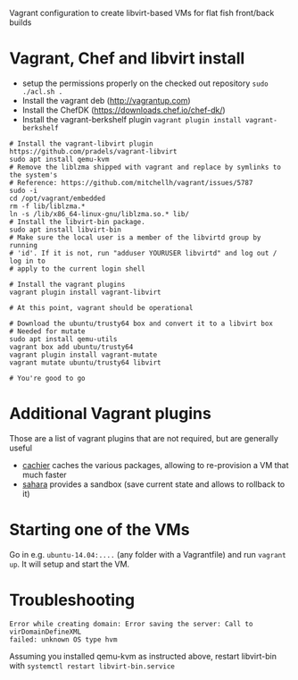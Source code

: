 Vagrant configuration to create libvirt-based VMs for flat fish front/back builds

Vagrant, Chef and libvirt install
===========================

 - setup the permissions properly on the checked out repository
   `sudo ./acl.sh .`
 - Install the vagrant deb (http://vagrantup.com)
 - Install the ChefDK (https://downloads.chef.io/chef-dk/)
 - Install the vagrant-berkshelf plugin
   `vagrant plugin install vagrant-berkshelf`

~~~
# Install the vagrant-libvirt plugin https://github.com/pradels/vagrant-libvirt
sudo apt install qemu-kvm
# Remove the liblzma shipped with vagrant and replace by symlinks to the system's
# Reference: https://github.com/mitchellh/vagrant/issues/5787
sudo -i
cd /opt/vagrant/embedded
rm -f lib/liblzma.*
ln -s /lib/x86_64-linux-gnu/liblzma.so.* lib/
# Install the libvirt-bin package.
sudo apt install libvirt-bin
# Make sure the local user is a member of the libvirtd group by running
# 'id'. If it is not, run "adduser YOURUSER libvirtd" and log out / log in to
# apply to the current login shell

# Install the vagrant plugins
vagrant plugin install vagrant-libvirt

# At this point, vagrant should be operational

# Download the ubuntu/trusty64 box and convert it to a libvirt box
# Needed for mutate
sudo apt install qemu-utils
vagrant box add ubuntu/trusty64
vagrant plugin install vagrant-mutate
vagrant mutate ubuntu/trusty64 libvirt

# You're good to go
~~~

Additional Vagrant plugins
==========================

Those are a list of vagrant plugins that are not required, but are generally
useful

- [cachier](http://fgrehm.viewdocs.io/vagrant-cachier) caches the various
  packages, allowing to re-provision a VM that much faster
- [sahara](https://github.com/jedi4ever/sahara) provides a sandbox (save current
  state and allows to rollback to it)

Starting one of the VMs
=======================
Go in e.g. `ubuntu-14.04:....` (any folder with a Vagrantfile) and run `vagrant
up`. It will setup and start the VM.

Troubleshooting
===============

~~~
Error while creating domain: Error saving the server: Call to virDomainDefineXML
failed: unknown OS type hvm
~~~

Assuming you installed qemu-kvm as instructed above, restart libvirt-bin with
`systemctl restart libvirt-bin.service`

